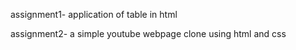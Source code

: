 assignment1- application of table in html

assignment2- a simple youtube webpage clone using html and css
